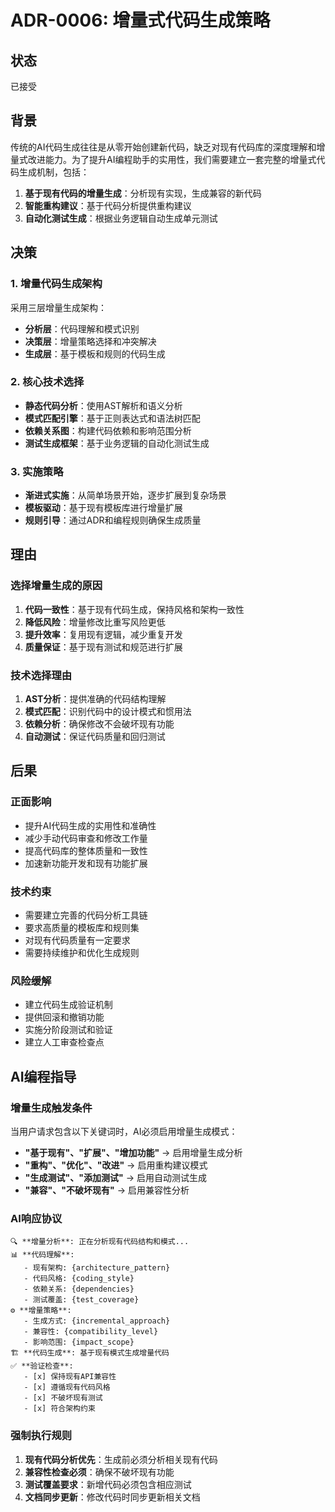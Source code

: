 # ADR-0006: 增量式代码生成策略

## 状态
已接受

## 背景

传统的AI代码生成往往是从零开始创建新代码，缺乏对现有代码库的深度理解和增量式改进能力。为了提升AI编程助手的实用性，我们需要建立一套完整的增量式代码生成机制，包括：

1. **基于现有代码的增量生成**：分析现有实现，生成兼容的新代码
2. **智能重构建议**：基于代码分析提供重构建议  
3. **自动化测试生成**：根据业务逻辑自动生成单元测试

## 决策

### 1. 增量代码生成架构

采用三层增量生成架构：
- **分析层**：代码理解和模式识别
- **决策层**：增量策略选择和冲突解决
- **生成层**：基于模板和规则的代码生成

### 2. 核心技术选择

- **静态代码分析**：使用AST解析和语义分析
- **模式匹配引擎**：基于正则表达式和语法树匹配
- **依赖关系图**：构建代码依赖和影响范围分析
- **测试生成框架**：基于业务逻辑的自动化测试生成

### 3. 实施策略

- **渐进式实施**：从简单场景开始，逐步扩展到复杂场景
- **模板驱动**：基于现有模板库进行增量扩展
- **规则引导**：通过ADR和编程规则确保生成质量

## 理由

### 选择增量生成的原因

1. **代码一致性**：基于现有代码生成，保持风格和架构一致性
2. **降低风险**：增量修改比重写风险更低
3. **提升效率**：复用现有逻辑，减少重复开发
4. **质量保证**：基于现有测试和规范进行扩展

### 技术选择理由

1. **AST分析**：提供准确的代码结构理解
2. **模式匹配**：识别代码中的设计模式和惯用法
3. **依赖分析**：确保修改不会破坏现有功能
4. **自动测试**：保证代码质量和回归测试

## 后果

### 正面影响

- 提升AI代码生成的实用性和准确性
- 减少手动代码审查和修改工作量
- 提高代码库的整体质量和一致性
- 加速新功能开发和现有功能扩展

### 技术约束

- 需要建立完善的代码分析工具链
- 要求高质量的模板库和规则集
- 对现有代码质量有一定要求
- 需要持续维护和优化生成规则

### 风险缓解

- 建立代码生成验证机制
- 提供回滚和撤销功能
- 实施分阶段测试和验证
- 建立人工审查检查点

## AI编程指导

### 增量生成触发条件

当用户请求包含以下关键词时，AI必须启用增量生成模式：

- **"基于现有"、"扩展"、"增加功能"** → 启用增量生成分析
- **"重构"、"优化"、"改进"** → 启用重构建议模式
- **"生成测试"、"添加测试"** → 启用自动测试生成
- **"兼容"、"不破坏现有"** → 启用兼容性分析

### AI响应协议

```
🔍 **增量分析**: 正在分析现有代码结构和模式...
📊 **代码理解**: 
   - 现有架构: {architecture_pattern}
   - 代码风格: {coding_style}
   - 依赖关系: {dependencies}
   - 测试覆盖: {test_coverage}
⚙️ **增量策略**: 
   - 生成方式: {incremental_approach}
   - 兼容性: {compatibility_level}
   - 影响范围: {impact_scope}
🏗️ **代码生成**: 基于现有模式生成增量代码
✅ **验证检查**: 
   - [x] 保持现有API兼容性
   - [x] 遵循现有代码风格
   - [x] 不破坏现有测试
   - [x] 符合架构约束
```

### 强制执行规则

1. **现有代码分析优先**：生成前必须分析相关现有代码
2. **兼容性检查必须**：确保不破坏现有功能
3. **测试覆盖要求**：新增代码必须包含相应测试
4. **文档同步更新**：修改代码时同步更新相关文档